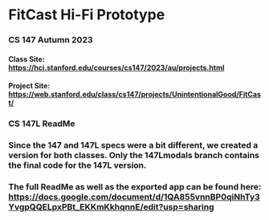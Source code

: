 # FitCast Hi-Fi Prototype
### CS 147 Autumn 2023
#### Class Site: https://hci.stanford.edu/courses/cs147/2023/au/projects.html
#### Project Site: https://web.stanford.edu/class/cs147/projects/UnintentionalGood/FitCast/


### CS 147L ReadMe
### Since the 147 and 147L specs were a bit different, we created a version for both classes. Only the 147Lmodals branch contains the final code for the 147L version.
### The full ReadMe as well as the exported app can be found here: https://docs.google.com/document/d/1QA855vnnBP0qiNhTy3YvgpQQELpxPBt_EKKmKkhqnnE/edit?usp=sharing

